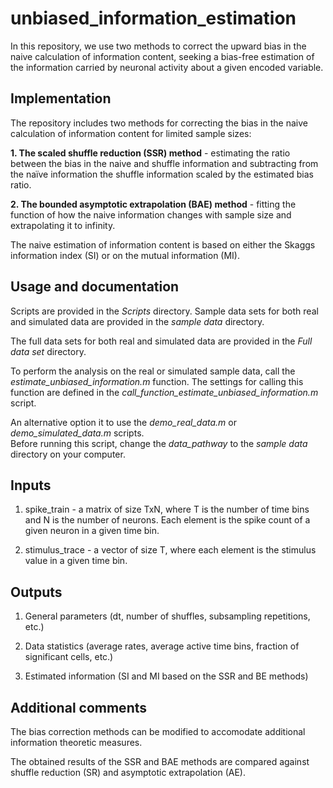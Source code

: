 # unbiased_information_estimation
In this repository, we use two methods to correct the upward bias in the naive calculation of information content, seeking a bias-free estimation of the information carried by neuronal activity about a given encoded variable.


## Implementation
The repository includes two methods for correcting the bias in the naive calculation of information content for limited sample sizes:

**1. The scaled shuffle reduction (SSR) method** - estimating the ratio between the bias in the naive and shuffle information and subtracting from the naïve information the shuffle information scaled by the estimated bias ratio.

**2. The bounded asymptotic extrapolation (BAE) method** - fitting the function of how the naive information changes with sample size and extrapolating it to infinity.

The naive estimation of information content is based on either the Skaggs information index (SI) or on the mutual information (MI).

## Usage and documentation
Scripts are provided in the *Scripts* directory.
Sample data sets for both real and simulated data are provided in the *sample data* directory.

The full data sets for both real and simulated data are provided in the *Full data set* directory.

To perform the analysis on the real or simulated sample data, call the *estimate_unbiased_information.m* function.
The settings for calling this function are defined in the *call_function_estimate_unbiased_information.m* script.

An alternative option it to use the *demo_real_data.m* or *demo_simulated_data.m* scripts.  
Before running this script, change the *data_pathway* to the *sample data* directory on your computer.

## Inputs
1. spike_train - a matrix of size TxN, where T is the number of time bins and N is the number of neurons. Each element is the spike count of a given neuron in a given time bin.

2. stimulus_trace - a vector of size T, where each element is the stimulus value in a given time bin.

## Outputs

1. General parameters (dt, number of shuffles, subsampling repetitions, etc.)

2. Data statistics (average rates, average active time bins, fraction of significant cells, etc.)

3. Estimated information (SI and MI based on the SSR and BE methods)

## Additional comments
The bias correction methods can be modified to accomodate additional information theoretic measures.

The obtained results of the SSR and BAE methods are compared against shuffle reduction (SR) and asymptotic extrapolation (AE). 

